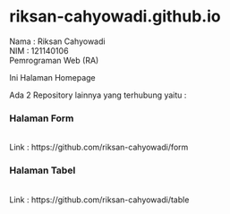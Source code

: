 # riksan-cahyowadi.github.io

Nama  : Riksan Cahyowadi <br>
NIM   : 121140106 <br>
Pemrograman Web (RA) <br>

Ini Halaman Homepage

Ada 2 Repository lainnya yang terhubung yaitu : <br>
<h3>Halaman Form</h3> <br>
Link : https://github.com/riksan-cahyowadi/form <br>

<h3>Halaman Tabel</h3> <br>
Link : https://github.com/riksan-cahyowadi/table
